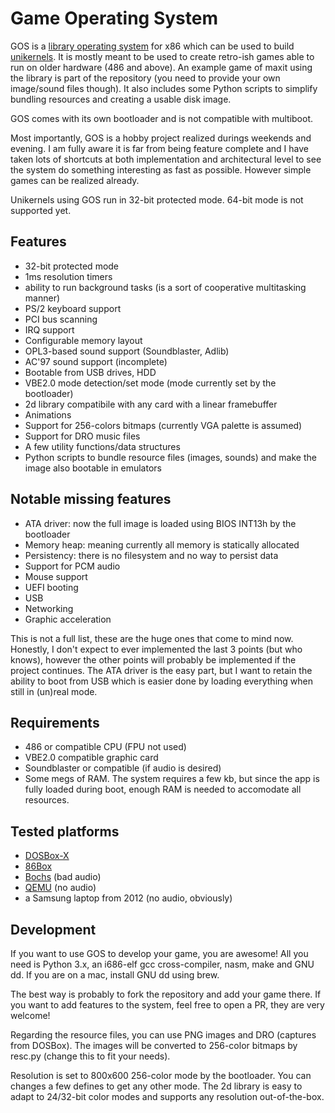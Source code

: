 # Game Operating System

GOS is a [library operating system](https://en.wikipedia.org/wiki/Operating_system#Library) for x86 which can be used to build [unikernels](https://en.wikipedia.org/wiki/Unikernel). It is mostly meant to be used to create retro-ish games able to run on older hardware (486 and above). An example game of maxit using the library is part of the repository (you need to provide your own image/sound files though). It also includes some Python scripts to simplify bundling resources and creating a usable disk image.

GOS comes with its own bootloader and is not compatible with multiboot.

Most importantly, GOS is a hobby project realized durings weekends and evening. I am fully aware it is far from being feature complete and I have taken lots of shortcuts at both implementation and architectural level to see the system do something interesting as fast as possible. However simple games can be realized already.

Unikernels using GOS run in 32-bit protected mode. 64-bit mode is not supported yet.

## Features
* 32-bit protected mode
* 1ms resolution timers
* ability to run background tasks (is a sort of cooperative multitasking manner)
* PS/2 keyboard support
* PCI bus scanning
* IRQ support
* Configurable memory layout
* OPL3-based sound support (Soundblaster, Adlib)
* AC'97 sound support (incomplete)
* Bootable from USB drives, HDD
* VBE2.0 mode detection/set mode (mode currently set by the bootloader)
* 2d library compatibile with any card with a linear framebuffer
* Animations
* Support for 256-colors bitmaps (currently VGA palette is assumed)
* Support for DRO music files
* A few utility functions/data structures
* Python scripts to bundle resource files (images, sounds) and make the image also bootable in emulators

## Notable missing features
* ATA driver: now the full image is loaded using BIOS INT13h by the bootloader
* Memory heap: meaning currently all memory is statically allocated
* Persistency: there is no filesystem and no way to persist data
* Support for PCM audio
* Mouse support
* UEFI booting
* USB
* Networking
* Graphic acceleration

This is not a full list, these are the huge ones that come to mind now. Honestly, I don't expect to ever implemented the last 3 points (but who knows), however the other points will probably be implemented if the project continues. The ATA driver is the easy part, but I want to retain the ability to boot from USB which is easier done by loading everything when still in (un)real mode.

## Requirements
* 486 or compatible CPU (FPU not used)
* VBE2.0 compatible graphic card
* Soundblaster or compatible (if audio is desired)
* Some megs of RAM. The system requires a few kb, but since the app is fully loaded during boot, enough RAM is needed to accomodate all resources.

## Tested platforms
* [DOSBox-X](https://dosbox-x.com/)
* [86Box](https://github.com/86Box/86Box)
* [Bochs](https://bochs.sourceforge.io/) (bad audio)
* [QEMU](https://www.qemu.org/documentation/) (no audio)
* a Samsung laptop from 2012 (no audio, obviously)

## Development
If you want to use GOS to develop your game, you are awesome! All you need is Python 3.x, an i686-elf gcc cross-compiler, nasm, make and GNU dd. If you are on a mac, install GNU dd using brew.

The best way is probably to fork the repository and add your game there. If you want to add features to the system, feel free to open a PR, they are very welcome!

Regarding the resource files, you can use PNG images and DRO (captures from DOSBox). The images will be converted to 256-color bitmaps by resc.py (change this to fit your needs).

Resolution is set to 800x600 256-color mode by the bootloader. You can changes a few defines to get any other mode. The 2d library is easy to adapt to 24/32-bit color modes and supports any resolution out-of-the-box.